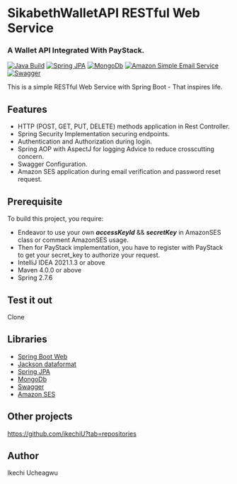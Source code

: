 # SikabethWalletAPI RESTful Web Service 
### A Wallet API Integrated With PayStack.

[![Java Build](https://img.shields.io/badge/Java-SpringBoot-brightgreen)](https://spring.io/projects/spring-boot) [![Spring JPA](https://img.shields.io/badge/Spring-JPA-blue)](https://spring.io/projects/spring-data-jpa) [![MongoDb](https://img.shields.io/badge/MongoDb-Passing-green)](https://www.postgresql.org/) [![Amazon Simple Email Service](https://img.shields.io/badge/Amazon-SES-orange)](https://aws.amazon.com/ses/) [![Swagger](https://img.shields.io/badge/Swagger-passing-green)](https://swagger.io/)  

This is a simple RESTful Web Service with Spring Boot - That inspires life.

## Features
* HTTP (POST, GET, PUT, DELETE) methods application in Rest Controller.
* Spring Security Implementation securing endpoints.
* Authentication and Authorization during login.
* Spring AOP with AspectJ for logging Advice to reduce crosscutting concern.
* Swagger Configuration.
* Amazon SES application during email verification and password reset request.

## Prerequisite
To build this project, you require:
- Endeavor to use your own ***accessKeyId*** && ***secretKey*** in AmazonSES class or comment AmazonSES usage.
- Then for PayStack implementation, you have to register with PayStack to get your secret_key to authorize your request.
- IntelliJ IDEA 2021.1.3 or above
- Maven 4.0.0 or above
- Spring 2.7.6

## Test it out
Clone

## Libraries
*   [Spring Boot Web](https://mvnrepository.com/artifact/org.springframework.boot/spring-boot-starter-web)
*   [Jackson dataformat](https://mvnrepository.com/artifact/com.fasterxml.jackson.dataformat/jackson-dataformat-xml)
*   [Spring JPA](https://spring.io/projects/spring-data-jpa)
*   [MongoDb](https://mongodb.com/cloud/atlas/register)
*   [Swagger](https://swagger.io/)
*   [Amazon SES](https://aws.amazon.com/ses/)


## Other projects
https://github.com/ikechiU?tab=repositories

## Author
Ikechi Ucheagwu 